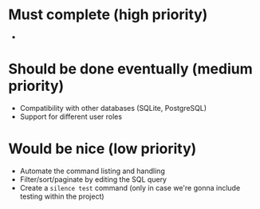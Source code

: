 # Must complete (high priority)
- 

# Should be done eventually (medium priority)
- Compatibility with other databases (SQLite, PostgreSQL)
- Support for different user roles

# Would be nice (low priority)
- Automate the command listing and handling
- Filter/sort/paginate by editing the SQL query
- Create a `silence test` command (only in case we're gonna include testing within the project)